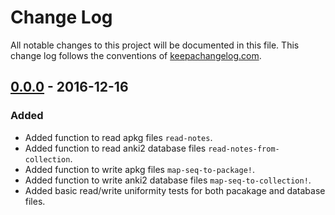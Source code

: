 # Change Log
All notable changes to this project will be documented in this
file. This change log follows the conventions
of [keepachangelog.com](http://keepachangelog.com/).

## [0.0.0] - 2016-12-16
### Added
- Added function to read apkg files `read-notes`.
- Added function to read anki2 database files
  `read-notes-from-collection`.
- Added function to write apkg files `map-seq-to-package!`.
- Added function to write anki2 database files
  `map-seq-to-collection!`.
- Added basic read/write uniformity tests for both pacakage and
  database files.

[0.0.0]: https://github.com/Archenoth/clj-anki/releases/tag/v0.0.0
